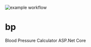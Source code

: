 ![example workflow](https://github.com/github/bp/actions/workflows/devCI.yml/badge.svg)
# bp
Blood Pressure Calculator
ASP.Net Core

